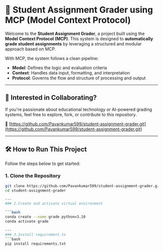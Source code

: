 # 📝 Student Assignment Grader using MCP (Model Context Protocol)

Welcome to the **Student Assignment Grader**, a project built using the **Model Context Protocol (MCP)**. This system is designed to **automatically grade student assignments** by leveraging a structured and modular approach based on MCP.

With MCP, the system follows a clean pipeline:
- **Model**: Defines the logic and evaluation criteria
- **Context**: Handles data input, formatting, and interpretation
- **Protocol**: Governs the flow and structure of processing and output

---

## 🤝 Interested in Collaborating?

If you're passionate about educational technology or AI-powered grading systems, feel free to explore, fork, or contribute to this repository.

🔗 [https://github.com/Pavankumar599/student-assignment-grader.git](https://github.com/Pavankumar599/student-assignment-grader.git)

---

## 🛠️ How to Run This Project

Follow the steps below to get started:

### 1. Clone the Repository

```bash
git clone https://github.com/Pavankumar599/student-assignment-grader.git
cd student-assignment-grader

---
### 2.Create and activate virtual environment

```bash
conda create --name grade python=3.10
conda activate grade

---
### 3.Install requirement.tx
```bash
pip install requirements.txt
